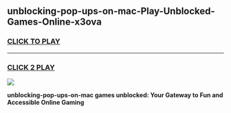 
## unblocking-pop-ups-on-mac-Play-Unblocked-Games-Online-x3ova
<h3>
<a href="https://premium76.site?title=unblocking-pop-ups-on-mac&ref=25A">CLICK TO PLAY</a></h3>
<hr>

<h3>
<a href="https://premium76.site?title=unblocking-pop-ups-on-mac&ref=25A">CLICK 2 PLAY</a>
  
</h3>

<a href="https://premium76.site?title=unblocking-pop-ups-on-mac&ref=25A"><img src="https://clearcache.store/games.png"></a>


**unblocking-pop-ups-on-mac games unblocked: Your Gateway to Fun and Accessible Online Gaming**
